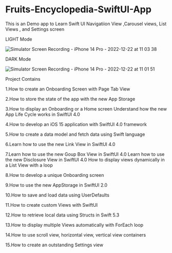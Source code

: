 # Fruits-Encyclopedia-SwiftUI-App
This is an Demo app to Learn Swift UI Navigatiion View ,Carousel views, List Views , and Settings screen

LIGHT Mode

![Simulator Screen Recording - iPhone 14 Pro - 2022-12-22 at 11 03 38](https://user-images.githubusercontent.com/19324077/209066187-e12dd88d-daab-471a-a6ac-1fe2577c6da1.gif)


DARK Mode

![Simulator Screen Recording - iPhone 14 Pro - 2022-12-22 at 11 01 51](https://user-images.githubusercontent.com/19324077/209066539-54852806-9866-42a5-a716-5f831e5f303d.gif)


Project Contains 

1.How to create an Onboarding Screen with Page Tab View

2.How to store the state of the app with the new App Storage

3.How to display an Onboarding or a Home screen Understand how the new App Life Cycle works in SwiftUI 4.0

4.How to develop an iOS 15 application with SwiftUI 4.0 framework

5.How to create a data model and fetch data using Swift language

6.Learn how to use the new Link View in SwiftUI 4.0

7.Learn how to use the new Goup Box View in SwiftUI 4.0 Learn how to use the new Disclosure View in SwiftUI 4.0 How to display views dynamically in a List View with a loop

8.How to develop a unique Onboarding screen

9.How to use the new AppStorage in SwiftUI 2.0

10.How to save and load data using UserDefaults

11.How to create custom Views with SwiftUI

12.How to retrieve local data using Structs in Swift 5.3

13.How to display multiple Views automatically with ForEach loop

14.How to use scroll view, horizontal view, vertical view containers

15.How to create an outstanding Settings view
